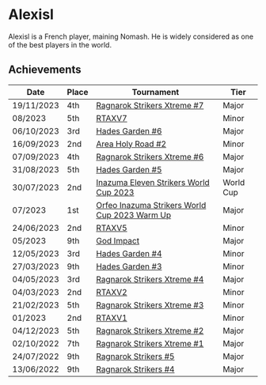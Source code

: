 # Alexisl

Alexisl is a French player, maining Nomash. 
He is widely considered as one of the best players in the world.

## Achievements

| Date | Place | Tournament | Tier |
| - | - | - | - |
| 19/11/2023 | 4th | [Ragnarok Strikers Xtreme #7](inapedia/tournaments/ragna/ragnax7.md) | Major |
| 08/2023 | 5th | [RTAXV7](/inapedia/tournaments/rtaxv/rtaxv7.md) | Minor |
| 06/10/2023 | 3rd | [Hades Garden #6](/inapedia/tournaments/hg/hg6.md) | Major |
| 16/09/2023 | 2nd | [Area Holy Road #2](/inapedia/tournaments/misc/holyroad2.md) | Minor | 
| 07/09/2023 | 4th | [Ragnarok Strikers Xtreme #6](/inapedia/tournaments/ragna/ragnax6.md) | Major
| 31/08/2023 | 5th | [Hades Garden #5](/inapedia/tournaments/hg/hg5.md) | Major |
| 30/07/2023 | 2nd | [Inazuma Eleven Strikers World Cup 2023](/inapedia/tournaments/worldcup23.md) | World Cup |
| 07/2023 | 1st | [Orfeo Inazuma Strikers World Cup 2023 Warm Up](/inapedia/tournaments/misc/orfeowc.md) | Major |
| 24/06/2023 | 2nd | [RTAXV5](/inapedia/tournaments/rtaxv/rtaxv5.md) | Minor |
| 05/2023 | 9th | [God Impact](/inapedia/tournaments/misc/godimpact.md) | Major |
| 12/05/2023 | 3rd | [Hades Garden #4](/inapedia/tournaments/hg/hg4.md) | Minor |
| 27/03/2023 | 9th | [Hades Garden #3](/inapedia/tournaments/hg/hg3.md) | Minor |
| 04/05/2023 | 3rd | [Ragnarok Strikers Xtreme #4](/inapedia/tournaments/ragna/ragnax4.md) | Major |
| 04/03/2023 | 2nd | [RTAXV2](/inapedia/tournaments/rtaxv/rtaxv2.md) | Minor |
| 21/02/2023 | 5th | [Ragnarok Strikers Xtreme #3](/inapedia/tournaments/ragna/ragnax3.md) | Minor |
| 01/2023 | 2nd | [RTAXV1](inapedia/tournaments/rtaxv/rtaxv1.md) | Minor|
| 04/12/2023 | 5th | [Ragnarok Strikers Xtreme #2](inapedia/tournaments/ragna/ragnax2.md) | Major |
| 02/10/2022 | 7th | [Ragnarok Strikers Xtreme #1](inapedia/tournaments/ragna/ragnax1.md) | Major |
| 24/07/2022 | 9th | [Ragnarok Strikers #5](/inapedia/tournaments/ragna/ragna5.md) | Major |
| 13/06/2022 | 9th | [Ragnarok Strikers #4](/inapedia/tournaments/ragna/ragna4.md) | Major |

